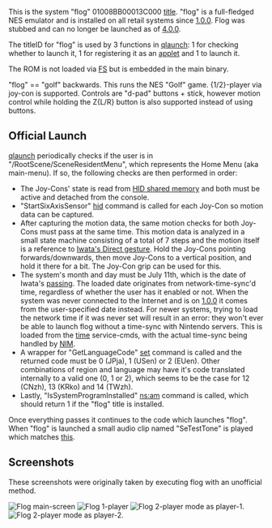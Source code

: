 This is the system "flog" 01008BB00013C000
[title](Title%20list.md "wikilink"). "flog" is a full-fledged NES
emulator and is installed on all retail systems since
[1.0.0](1.0.0.md "wikilink"). Flog was stubbed and can no longer be
launched as of [4.0.0](4.0.0.md "wikilink").

The titleID for "flog" is used by 3 functions in
[qlaunch](Qlaunch.md "wikilink"): 1 for checking whether to launch it, 1
for registering it as an
[applet](AM%20services#appletAE.md##appletAE "wikilink") and 1 to launch
it.

The ROM is not loaded via [FS](Filesystem%20services.md "wikilink") but
is embedded in the main binary.

"flog" == "golf" backwards. This runs the NES "Golf" game. {1/2}-player
via joy-con is supported. Controls are "d-pad" buttons + stick, however
motion control while holding the Z{L/R} button is also supported instead
of using buttons.

## Official Launch

[qlaunch](Qlaunch.md "wikilink") periodically checks if the user is in
"/RootScene/SceneResidentMenu", which represents the Home Menu (aka
main-menu). If so, the following checks are then performed in order:

  - The Joy-Cons' state is read from [HID shared
    memory](HID%20Shared%20Memory.md "wikilink") and both must be active
    and detached from the console.
  - "StartSixAxisSensor" [hid](HID%20services#hid.md##hid "wikilink")
    command is called for each Joy-Con so motion data can be captured.
  - After capturing the motion data, the same motion checks for both
    Joy-Cons must pass at the same time. This motion data is analyzed in
    a small state machine consisting of a total of 7 steps and the
    motion itself is a reference to [Iwata's Direct
    gesture](https://www.youtube.com/watch?v=BdQg43n2OaM&t=17s). Hold
    the Joy-Cons pointing forwards/downwards, then move Joy-Cons to a
    vertical position, and hold it there for a bit. The Joy-Con grip can
    be used for this.
  - The system's month and day must be July 11th, which is the date of
    Iwata's [passing](https://en.wikipedia.org/wiki/Satoru_Iwata). The
    loaded date originates from network-time-sync'd time, regardless of
    whether the user has it enabled or not. When the system was never
    connected to the Internet and is on [1.0.0](1.0.0.md "wikilink") it
    comes from the user-specified date instead. For newer systems,
    trying to load the network time if it was never set will result in
    an error: they won't ever be able to launch flog without a time-sync
    with Nintendo servers. This is loaded from the
    [time](PCV%20services.md "wikilink") service-cmds, with the actual
    time-sync being handled by [NIM](NIM%20services.md "wikilink").
  - A wrapper for "GetLanguageCode"
    [set](Settings%20services#set.md##set "wikilink") command is called
    and the returned code must be 0 (JPja), 1 (USen) or 2 (EUen). Other
    combinations of region and language may have it's code translated
    internally to a valid one (0, 1 or 2), which seems to be the case
    for 12 (CNzh), 13 (KRko) and 14 (TWzh).
  - Lastly, "IsSystemProgramInstalled"
    [ns:am](NS%20Services#ns:am.md##ns:am "wikilink") command is called,
    which should return 1 if the "flog" title is installed.

Once everything passes it continues to the code which launches "flog".
When "flog" is launched a small audio clip named "SeTestTone" is played
which matches
[this](https://www.youtube.com/embed/SeVTJu_Yn2Y?start=17&end=18&autoplay=1).

## Screenshots

These screenshots were originally taken by executing flog with an
unofficial method.

![Flog main-screen](Flog0.jpg "Flog main-screen") ![Flog
1-player](Flog1.jpg "Flog 1-player") ![Flog 2-player mode as
player-1.](Flog2.jpg "Flog 2-player mode as player-1.") ![Flog 2-player
mode as player-2.](Flog3.jpg "Flog 2-player mode as player-2.")

